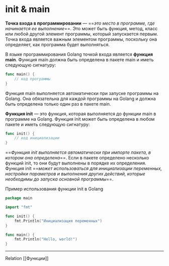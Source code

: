 # init & main

**Точка входа в программировании** — ==*это место в программе, где начинается ее выполнение*==. Это может быть функция, метод, класс или любой другой элемент программы, который запускается первым. Точка входа является важным элементом программы, поскольку она определяет, как программа будет выполняться.

В языке программирования Golang точкой входа является **функция main**. Функция main должна быть определена в пакете main и иметь следующую сигнатуру:
```go
func main() {
	// код программы
}
```
Функция main выполняется автоматически при запуске программы на Golang. Она обязательна для каждой программы на Golang и должна быть определена только один раз в пакете main.

**Функция init** — это функция, которая выполняется до функции main в программе на Golang. Функция init может быть определена в любом пакете и иметь следующую сигнатуру:

```go
func init() {
	// код инициализации
}
```
==*Функция init выполняется автоматически при импорте пакета, в котором она определена*==. Если в пакете определено несколько функций init, то они будут выполнены в порядке их определения. Функция init ==*может использоваться для инициализации переменных, настройки параметров и выполнения других действий, которые необходимы до запуска основной программы*==.

Пример использования функции init в Golang

```go
package main

import "fmt"

func init() {
	fmt.Println("Инициализация переменных")
}

func main() {
	fmt.Println("Hello, world!")
}
```

---

Relation [[Функции]]